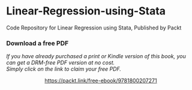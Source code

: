 # Linear-Regression-using-Stata
Code Repository for Linear Regression using Stata, Published by Packt
### Download a free PDF

 <i>If you have already purchased a print or Kindle version of this book, you can get a DRM-free PDF version at no cost.<br>Simply click on the link to claim your free PDF.</i>
<p align="center"> <a href="https://packt.link/free-ebook/9781800207271">https://packt.link/free-ebook/9781800207271 </a> </p>